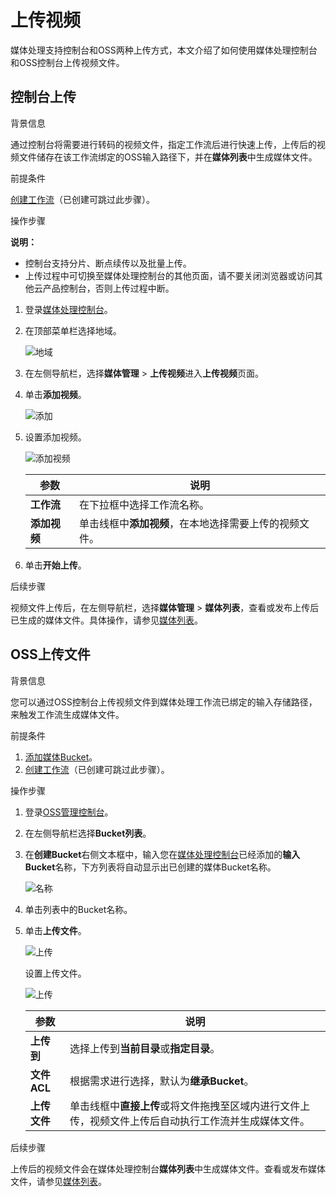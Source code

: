 # 上传视频

媒体处理支持控制台和OSS两种上传方式，本文介绍了如何使用媒体处理控制台和OSS控制台上传视频文件。

## 控制台上传

背景信息

通过控制台将需要进行转码的视频文件，指定工作流后进行快速上传，上传后的视频文件储存在该工作流绑定的OSS输入路径下，并在**媒体列表**中生成媒体文件。

前提条件

[创建工作流]()（已创建可跳过此步骤）。

操作步骤

**说明：**

-   控制台支持分片、断点续传以及批量上传。
-   上传过程中可切换至媒体处理控制台的其他页面，请不要关闭浏览器或访问其他云产品控制台，否则上传过程中断。

1.  登录[媒体处理控制台](https://mps.console.aliyun.com/overview)。
2.  在顶部菜单栏选择地域。

    ![地域](https://static-aliyun-doc.oss-accelerate.aliyuncs.com/assets/img/zh-CN/7340183161/p242178.png)

3.  在左侧导航栏，选择**媒体管理** \> **上传视频**进入**上传视频**页面。
4.  单击**添加视频**。

    ![添加](https://static-aliyun-doc.oss-accelerate.aliyuncs.com/assets/img/zh-CN/7892294161/p244924.png)

5.  设置添加视频。

    ![添加视频](https://static-aliyun-doc.oss-accelerate.aliyuncs.com/assets/img/zh-CN/8517525161/p242537.png)

    |参数|说明|
    |--|--|
    |**工作流**|在下拉框中选择工作流名称。|
    |**添加视频**|单击线框中**添加视频**，在本地选择需要上传的视频文件。|

6.  单击**开始上传**。

后续步骤

视频文件上传后，在左侧导航栏，选择**媒体管理** \> **媒体列表**，查看或发布上传后已生成的媒体文件。具体操作，请参见[媒体列表](/cn.zh-CN/控制台指南/媒体管理/视频管理.md)。

## OSS上传文件

背景信息

您可以通过OSS控制台上传视频文件到媒体处理工作流已绑定的输入存储路径，来触发工作流生成媒体文件。

前提条件

1.  [添加媒体Bucket]()。
2.  [创建工作流]()（已创建可跳过此步骤）。

操作步骤

1.  登录[OSS管理控制台](https://oss.console.aliyun.com/overview)。
2.  在左侧导航栏选择**Bucket列表**。
3.  在**创建Bucket**右侧文本框中，输入您在[媒体处理控制台](https://mps.console.aliyun.com/bucket)已经添加的**输入Bucket**名称，下方列表将自动显示出已创建的媒体Bucket名称。

    ![名称](https://static-aliyun-doc.oss-accelerate.aliyuncs.com/assets/img/zh-CN/9797654161/p242685.png)

4.  单击列表中的Bucket名称。
5.  单击**上传文件**。

    ![上传](https://static-aliyun-doc.oss-accelerate.aliyuncs.com/assets/img/zh-CN/0897654161/p242701.png)

    设置上传文件。

    ![上传](https://static-aliyun-doc.oss-accelerate.aliyuncs.com/assets/img/zh-CN/0897654161/p242702.png)

    |参数|说明|
    |--|--|
    |**上传到**|选择上传到**当前目录**或**指定目录**。|
    |**文件ACL**|根据需求进行选择，默认为**继承Bucket**。|
    |**上传文件**|单击线框中**直接上传**或将文件拖拽至区域内进行文件上传，视频文件上传后自动执行工作流并生成媒体文件。|


后续步骤

上传后的视频文件会在媒体处理控制台**媒体列表**中生成媒体文件。查看或发布媒体文件，请参见[媒体列表](/cn.zh-CN/控制台指南/媒体管理/视频管理.md)。

